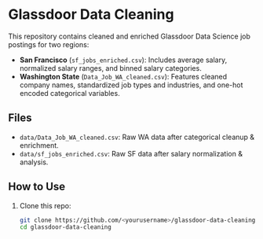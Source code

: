 # Glassdoor Data Cleaning

This repository contains cleaned and enriched Glassdoor Data Science job postings for two regions:

- **San Francisco** (`sf_jobs_enriched.csv`): Includes average salary, normalized salary ranges, and binned salary categories.  
- **Washington State** (`Data_Job_WA_cleaned.csv`): Features cleaned company names, standardized job types and industries, and one-hot encoded categorical variables.

## Files

- `data/Data_Job_WA_cleaned.csv`: Raw WA data after categorical cleanup & enrichment.  
- `data/sf_jobs_enriched.csv`: Raw SF data after salary normalization & analysis.

## How to Use

1. Clone this repo:
   ```bash
   git clone https://github.com/<yourusername>/glassdoor-data-cleaning.git
   cd glassdoor-data-cleaning
